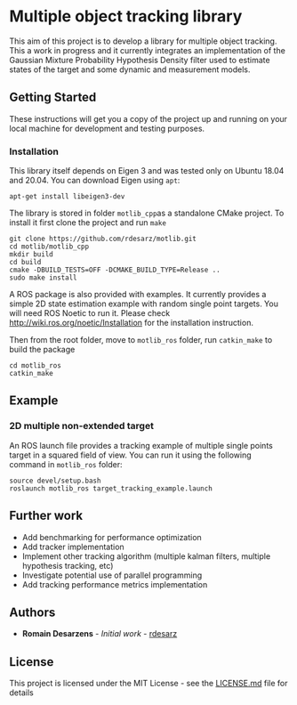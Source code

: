 # Multiple object tracking library

This aim of this project is to develop a library for multiple object tracking. This a work in progress and 
it currently integrates an implementation of the Gaussian Mixture Probability Hypothesis Density filter used to estimate 
states of the target and some dynamic and measurement models. 

## Getting Started
These instructions will get you a copy of the project up and running on your local machine for development and testing purposes. 

### Installation

This library itself depends on Eigen 3 and was tested only on Ubuntu 18.04 and 20.04. You can download Eigen using `apt`:

```
apt-get install libeigen3-dev
```

The library is stored in folder `motlib_cpp`as a standalone CMake project. To install it first clone the project and run 
`make`

```
git clone https://github.com/rdesarz/motlib.git
cd motlib/motlib_cpp
mkdir build 
cd build
cmake -DBUILD_TESTS=OFF -DCMAKE_BUILD_TYPE=Release ..
sudo make install
```

A ROS package is also provided with examples. It currently provides a simple 2D state estimation example with random 
single point targets. You will need ROS Noetic to run it. Please check http://wiki.ros.org/noetic/Installation for the 
installation instruction.

Then from the root folder, move to `motlib_ros` folder, run `catkin_make` to build the package 

```
cd motlib_ros
catkin_make  
```

## Example

### 2D multiple non-extended target 

An ROS launch file provides a tracking example of multiple single points target in a squared field of view. You can run it using the following command in `motlib_ros` folder:

```
source devel/setup.bash
roslaunch motlib_ros target_tracking_example.launch
```

## Further work
* Add benchmarking for performance optimization
* Add tracker implementation
* Implement other tracking algorithm (multiple kalman filters, multiple hypothesis tracking, etc)
* Investigate potential use of parallel programming  
* Add tracking performance metrics implementation

## Authors

* **Romain Desarzens** - *Initial work* - [rdesarz](https://github.com/rdesarz)

## License

This project is licensed under the MIT License - see the [LICENSE.md](LICENSE.md) file for details
